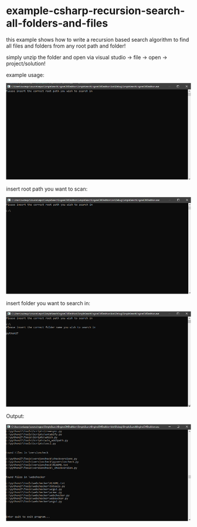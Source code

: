 # example-csharp-recursion-search-all-folders-and-files
this example shows how to write a recursion based search algorithm to find all files and folders from any root path and folder!

simply unzip the folder and open via visual studio -> file -> open -> project/solution!

example usage:

![01](https://github.com/swizex/example-csharp-recursion-search-all-folders-and-files/blob/master/01.PNG)

insert root path you want to scan:

![02](https://github.com/swizex/example-csharp-recursion-search-all-folders-and-files/blob/master/02.PNG)

insert folder you want to search in:

![04](https://github.com/swizex/example-csharp-recursion-search-all-folders-and-files/blob/master/04.PNG)

Output:

![05](https://github.com/swizex/example-csharp-recursion-search-all-folders-and-files/blob/master/05.PNG)
